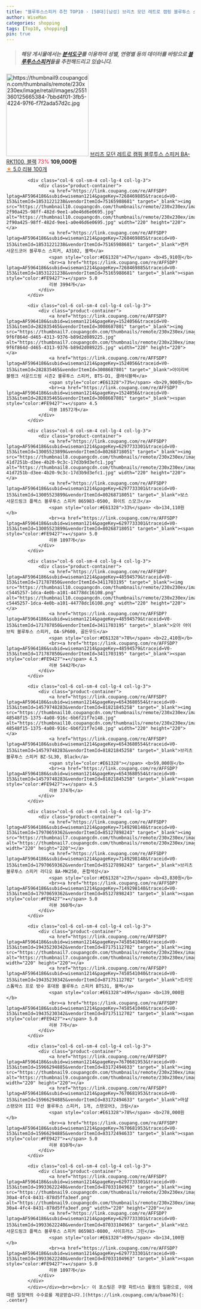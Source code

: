 ```yaml
---
title: "블루투스스피커 추천 TOP10 - [50대][남성] 브리츠 모던 레트로 캠핑 블루투스 스피커 BA-RK1100, 블랙"
author: WiseMan
categories: shopping
tags: [Top10, shopping]
pin: true
---
```


> ##### 해당 게시물에서는 [**분석도구**](https://itemscout.io/)를 이용하여 **성별**, **연령별** 등의 데이터를 바탕으로 [**블루투스스피커**](https://link.coupang.com/a/baae76)들을 추천해드리고 있습니다.
<div class="container"><div class="row">
            <div class="col-6 col-sm-4 col-lg-4 col-lg-3">
                <div class="product-container">
                    <a href="https://link.coupang.com/re/AFFSDP?lptag=AF5964186&subid=wiseman1214&pageKey=6536302473&traceid=V0-153&itemId=14536002456&vendorItemId=81778463081" target="_blank"><img src="https://thumbnail9.coupangcdn.com/thumbnails/remote/230x230ex/image/retail/images/2551360125665384-7bbd4f01-3fb5-4224-97f6-f7f2ada57d2c.jpg" alt="https://thumbnail9.coupangcdn.com/thumbnails/remote/230x230ex/image/retail/images/2551360125665384-7bbd4f01-3fb5-4224-97f6-f7f2ada57d2c.jpg" width="220" height="220"></a>
                    <a href="https://link.coupang.com/re/AFFSDP?lptag=AF5964186&subid=wiseman1214&pageKey=6536302473&traceid=V0-153&itemId=14536002456&vendorItemId=81778463081" target="_blank">브리츠 모던 레트로 캠핑 블루투스 스피커 BA-RK1100, 블랙</a>
                    <span style="color:#E61328">73%</span> <b>109,000원</b>
                    <br><a href="https://link.coupang.com/re/AFFSDP?lptag=AF5964186&subid=wiseman1214&pageKey=6536302473&traceid=V0-153&itemId=14536002456&vendorItemId=81778463081" target="_blank"><span style="color:#FE9427">★</span> 5.0
                    리뷰 100개</a>
                </div>
            </div>
            
            <div class="col-6 col-sm-4 col-lg-4 col-lg-3">
                <div class="product-container">
                    <a href="https://link.coupang.com/re/AFFSDP?lptag=AF5964186&subid=wiseman1214&pageKey=7268469885&traceid=V0-153&itemId=18531221238&vendorItemId=75165988681" target="_blank"><img src="https://thumbnail10.coupangcdn.com/thumbnails/remote/230x230ex/image/retail/images/8490375320146874-2f90a425-98ff-482d-9ee1-a0e46d6e0695.jpg" alt="https://thumbnail10.coupangcdn.com/thumbnails/remote/230x230ex/image/retail/images/8490375320146874-2f90a425-98ff-482d-9ee1-a0e46d6e0695.jpg" width="220" height="220"></a>
                    <a href="https://link.coupang.com/re/AFFSDP?lptag=AF5964186&subid=wiseman1214&pageKey=7268469885&traceid=V0-153&itemId=18531221238&vendorItemId=75165988681" target="_blank">앤커 사운드코어 블루투스 스피커, A3102, 블랙</a>
                    <span style="color:#E61328">47%</span> <b>45,910원</b>
                    <br><a href="https://link.coupang.com/re/AFFSDP?lptag=AF5964186&subid=wiseman1214&pageKey=7268469885&traceid=V0-153&itemId=18531221238&vendorItemId=75165988681" target="_blank"><span style="color:#FE9427">★</span> 5.0
                    리뷰 3994개</a>
                </div>
            </div>
            
            <div class="col-6 col-sm-4 col-lg-4 col-lg-3">
                <div class="product-container">
                    <a href="https://link.coupang.com/re/AFFSDP?lptag=AF5964186&subid=wiseman1214&pageKey=1524056&traceid=V0-153&itemId=282835465&vendorItemId=3008687801" target="_blank"><img src="https://thumbnail7.coupangcdn.com/thumbnails/remote/230x230ex/image/retail/images/1145122638681944-9f6f864d-d465-4313-9376-b89d2d089225.jpg" alt="https://thumbnail7.coupangcdn.com/thumbnails/remote/230x230ex/image/retail/images/1145122638681944-9f6f864d-d465-4313-9376-b89d2d089225.jpg" width="220" height="220"></a>
                    <a href="https://link.coupang.com/re/AFFSDP?lptag=AF5964186&subid=wiseman1214&pageKey=1524056&traceid=V0-153&itemId=282835465&vendorItemId=3008687801" target="_blank">아이리버 블랭크 사운드드럼 시즌2 블루투스 스피커, BTS-D1, 클래식블랙</a>
                    <span style="color:#E61328">73%</span> <b>29,900원</b>
                    <br><a href="https://link.coupang.com/re/AFFSDP?lptag=AF5964186&subid=wiseman1214&pageKey=1524056&traceid=V0-153&itemId=282835465&vendorItemId=3008687801" target="_blank"><span style="color:#FE9427">★</span> 4.5
                    리뷰 10572개</a>
                </div>
            </div>
            
            <div class="col-6 col-sm-4 col-lg-4 col-lg-3">
                <div class="product-container">
                    <a href="https://link.coupang.com/re/AFFSDP?lptag=AF5964186&subid=wiseman1214&pageKey=6297733301&traceid=V0-153&itemId=13005523899&vendorItemId=80268718051" target="_blank"><img src="https://thumbnail8.coupangcdn.com/thumbnails/remote/230x230ex/image/retail/images/8048918718905718-41d7251b-d3ee-4b20-9c3c-17d3b9d3efc1.jpg" alt="https://thumbnail8.coupangcdn.com/thumbnails/remote/230x230ex/image/retail/images/8048918718905718-41d7251b-d3ee-4b20-9c3c-17d3b9d3efc1.jpg" width="220" height="220"></a>
                    <a href="https://link.coupang.com/re/AFFSDP?lptag=AF5964186&subid=wiseman1214&pageKey=6297733301&traceid=V0-153&itemId=13005523899&vendorItemId=80268718051" target="_blank">보스 사운드링크 플렉스 블루투스 스피커 865983-0500, 화이트 스모크</a>
                    <span style="color:#E61328">33%</span> <b>134,110원</b>
                    <br><a href="https://link.coupang.com/re/AFFSDP?lptag=AF5964186&subid=wiseman1214&pageKey=6297733301&traceid=V0-153&itemId=13005523899&vendorItemId=80268718051" target="_blank"><span style="color:#FE9427">★</span> 5.0
                    리뷰 1097개</a>
                </div>
            </div>
            
            <div class="col-6 col-sm-4 col-lg-4 col-lg-3">
                <div class="product-container">
                    <a href="https://link.coupang.com/re/AFFSDP?lptag=AF5964186&subid=wiseman1214&pageKey=48594579&traceid=V0-153&itemId=171787850&vendorItemId=3411703195" target="_blank"><img src="https://thumbnail10.coupangcdn.com/thumbnails/remote/230x230ex/image/retail/images/8410441072455053-c5445257-1dca-4e0b-a101-44778dc16108.png" alt="https://thumbnail10.coupangcdn.com/thumbnails/remote/230x230ex/image/retail/images/8410441072455053-c5445257-1dca-4e0b-a101-44778dc16108.png" width="220" height="220"></a>
                    <a href="https://link.coupang.com/re/AFFSDP?lptag=AF5964186&subid=wiseman1214&pageKey=48594579&traceid=V0-153&itemId=171787850&vendorItemId=3411703195" target="_blank">오아 아이브릭 블루투스 스피커, OA-SP600, 골든우드</a>
                    <span style="color:#E61328">78%</span> <b>22,410원</b>
                    <br><a href="https://link.coupang.com/re/AFFSDP?lptag=AF5964186&subid=wiseman1214&pageKey=48594579&traceid=V0-153&itemId=171787850&vendorItemId=3411703195" target="_blank"><span style="color:#FE9427">★</span> 4.5
                    리뷰 5442개</a>
                </div>
            </div>
            
            <div class="col-6 col-sm-4 col-lg-4 col-lg-3">
                <div class="product-container">
                    <a href="https://link.coupang.com/re/AFFSDP?lptag=AF5964186&subid=wiseman1214&pageKey=6543680554&traceid=V0-153&itemId=14579748283&vendorItemId=81821845258" target="_blank"><img src="https://thumbnail10.coupangcdn.com/thumbnails/remote/230x230ex/image/retail/images/2428765064420514-48548f15-1375-4a08-916c-6b6f21f7e148.jpg" alt="https://thumbnail10.coupangcdn.com/thumbnails/remote/230x230ex/image/retail/images/2428765064420514-48548f15-1375-4a08-916c-6b6f21f7e148.jpg" width="220" height="220"></a>
                    <a href="https://link.coupang.com/re/AFFSDP?lptag=AF5964186&subid=wiseman1214&pageKey=6543680554&traceid=V0-153&itemId=14579748283&vendorItemId=81821845258" target="_blank">브리츠 블루투스 스피커 BZ-SL30, Black</a>
                    <span style="color:#E61328"></span> <b>59,000원</b>
                    <br><a href="https://link.coupang.com/re/AFFSDP?lptag=AF5964186&subid=wiseman1214&pageKey=6543680554&traceid=V0-153&itemId=14579748283&vendorItemId=81821845258" target="_blank"><span style="color:#FE9427">★</span> 4.5
                    리뷰 374개</a>
                </div>
            </div>
            
            <div class="col-6 col-sm-4 col-lg-4 col-lg-3">
                <div class="product-container">
                    <a href="https://link.coupang.com/re/AFFSDP?lptag=AF5964186&subid=wiseman1214&pageKey=7149298148&traceid=V0-153&itemId=17970659362&vendorItemId=85127898243" target="_blank"><img src="https://thumbnail7.coupangcdn.com/thumbnails/remote/230x230ex/image/rs_quotation_api/i6pssq7c/041f97267c71443a9eb2d2bda359bb14.jpg" alt="https://thumbnail7.coupangcdn.com/thumbnails/remote/230x230ex/image/rs_quotation_api/i6pssq7c/041f97267c71443a9eb2d2bda359bb14.jpg" width="220" height="220"></a>
                    <a href="https://link.coupang.com/re/AFFSDP?lptag=AF5964186&subid=wiseman1214&pageKey=7149298148&traceid=V0-153&itemId=17970659362&vendorItemId=85127898243" target="_blank">브리츠 블루투스 스피커 라디오 BA-MK250, 혼합색상</a>
                    <span style="color:#E61328">23%</span> <b>43,830원</b>
                    <br><a href="https://link.coupang.com/re/AFFSDP?lptag=AF5964186&subid=wiseman1214&pageKey=7149298148&traceid=V0-153&itemId=17970659362&vendorItemId=85127898243" target="_blank"><span style="color:#FE9427">★</span> 5.0
                    리뷰 360개</a>
                </div>
            </div>
            
            <div class="col-6 col-sm-4 col-lg-4 col-lg-3">
                <div class="product-container">
                    <a href="https://link.coupang.com/re/AFFSDP?lptag=AF5964186&subid=wiseman1214&pageKey=7458541040&traceid=V0-153&itemId=19435230342&vendorItemId=87175112702" target="_blank"><img src="https://thumbnail7.coupangcdn.com/thumbnails/remote/230x230ex/image/vendor_inventory/0f3a/13ffbb0548ae63fc840f46668903a35979c82b720a7f5f0f5514556ac173.jpg" alt="https://thumbnail7.coupangcdn.com/thumbnails/remote/230x230ex/image/vendor_inventory/0f3a/13ffbb0548ae63fc840f46668903a35979c82b720a7f5f0f5514556ac173.jpg" width="220" height="220"></a>
                    <a href="https://link.coupang.com/re/AFFSDP?lptag=AF5964186&subid=wiseman1214&pageKey=7458541040&traceid=V0-153&itemId=19435230342&vendorItemId=87175112702" target="_blank">트리빗 스톰박스 프로 방수 휴대용 블루투스 스피커 BTS31, 블랙</a>
                    <span style="color:#E61328">49%</span> <b>139,000원</b>
                    <br><a href="https://link.coupang.com/re/AFFSDP?lptag=AF5964186&subid=wiseman1214&pageKey=7458541040&traceid=V0-153&itemId=19435230342&vendorItemId=87175112702" target="_blank"><span style="color:#FE9427">★</span> 5.0
                    리뷰 7개</a>
                </div>
            </div>
            
            <div class="col-6 col-sm-4 col-lg-4 col-lg-3">
                <div class="product-container">
                    <a href="https://link.coupang.com/re/AFFSDP?lptag=AF5964186&subid=wiseman1214&pageKey=7670681953&traceid=V0-153&itemId=15966294885&vendorItemId=83172494633" target="_blank"><img src="https://thumbnail9.coupangcdn.com/thumbnails/remote/230x230ex/image/vendor_inventory/95c2/5a7dde419486252e83914c9b4732f09da9a864c24ec53a8b933691241d96.png" alt="https://thumbnail9.coupangcdn.com/thumbnails/remote/230x230ex/image/vendor_inventory/95c2/5a7dde419486252e83914c9b4732f09da9a864c24ec53a8b933691241d96.png" width="220" height="220"></a>
                    <a href="https://link.coupang.com/re/AFFSDP?lptag=AF5964186&subid=wiseman1214&pageKey=7670681953&traceid=V0-153&itemId=15966294885&vendorItemId=83172494633" target="_blank">마샬 스탠모어 III 무선 블루투스 스피커, 1개, 스탠모어3, 크림</a>
                    <span style="color:#E61328">78%</span> <b>278,000원</b>
                    <br><a href="https://link.coupang.com/re/AFFSDP?lptag=AF5964186&subid=wiseman1214&pageKey=7670681953&traceid=V0-153&itemId=15966294885&vendorItemId=83172494633" target="_blank"><span style="color:#FE9427">★</span> 5.0
                    리뷰 810개</a>
                </div>
            </div>
            
            <div class="col-6 col-sm-4 col-lg-4 col-lg-3">
                <div class="product-container">
                    <a href="https://link.coupang.com/re/AFFSDP?lptag=AF5964186&subid=wiseman1214&pageKey=6297733301&traceid=V0-153&itemId=19933622240&vendorItemId=87033104963" target="_blank"><img src="https://thumbnail9.coupangcdn.com/thumbnails/remote/230x230ex/image/retail/images/2023/08/30/17/5/2c1d2873-30a4-4fc4-8431-878d5ffa3eef.png" alt="https://thumbnail9.coupangcdn.com/thumbnails/remote/230x230ex/image/retail/images/2023/08/30/17/5/2c1d2873-30a4-4fc4-8431-878d5ffa3eef.png" width="220" height="220"></a>
                    <a href="https://link.coupang.com/re/AFFSDP?lptag=AF5964186&subid=wiseman1214&pageKey=6297733301&traceid=V0-153&itemId=19933622240&vendorItemId=87033104963" target="_blank">보스 사운드링크 플렉스 블루투스 스피커 865983-0800, 사이프러스 그린</a>
                    <span style="color:#E61328">89%</span> <b>134,100원</b>
                    <br><a href="https://link.coupang.com/re/AFFSDP?lptag=AF5964186&subid=wiseman1214&pageKey=6297733301&traceid=V0-153&itemId=19933622240&vendorItemId=87033104963" target="_blank"><span style="color:#FE9427">★</span> 5.0
                    리뷰 1097개</a>
                </div>
            </div>
            </div></div><br><br>[👉 이 포스팅은 쿠팡 파트너스 활동의 일환으로, 이에 따른 일정액의 수수료를 제공받습니다.](https://link.coupang.com/a/baae76){: .center}